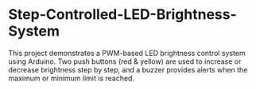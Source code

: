 # Step-Controlled-LED-Brightness-System
This project demonstrates a PWM-based LED brightness control system using Arduino. Two push buttons (red &amp; yellow) are used to increase or decrease brightness step by step, and a buzzer provides alerts when the maximum or minimum limit is reached.
